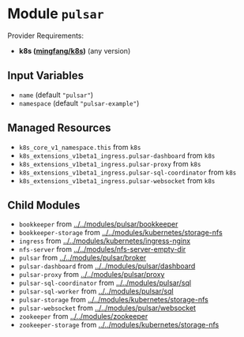 
# Module `pulsar`

Provider Requirements:
* **k8s ([mingfang/k8s](https://registry.terraform.io/providers/mingfang/k8s/latest))** (any version)

## Input Variables
* `name` (default `"pulsar"`)
* `namespace` (default `"pulsar-example"`)

## Managed Resources
* `k8s_core_v1_namespace.this` from `k8s`
* `k8s_extensions_v1beta1_ingress.pulsar-dashboard` from `k8s`
* `k8s_extensions_v1beta1_ingress.pulsar-proxy` from `k8s`
* `k8s_extensions_v1beta1_ingress.pulsar-sql-coordinator` from `k8s`
* `k8s_extensions_v1beta1_ingress.pulsar-websocket` from `k8s`

## Child Modules
* `bookkeeper` from [../../modules/pulsar/bookkeeper](../../modules/pulsar/bookkeeper)
* `bookkeeper-storage` from [../../modules/kubernetes/storage-nfs](../../modules/kubernetes/storage-nfs)
* `ingress` from [../../modules/kubernetes/ingress-nginx](../../modules/kubernetes/ingress-nginx)
* `nfs-server` from [../../modules/nfs-server-empty-dir](../../modules/nfs-server-empty-dir)
* `pulsar` from [../../modules/pulsar/broker](../../modules/pulsar/broker)
* `pulsar-dashboard` from [../../modules/pulsar/dashboard](../../modules/pulsar/dashboard)
* `pulsar-proxy` from [../../modules/pulsar/proxy](../../modules/pulsar/proxy)
* `pulsar-sql-coordinator` from [../../modules/pulsar/sql](../../modules/pulsar/sql)
* `pulsar-sql-worker` from [../../modules/pulsar/sql](../../modules/pulsar/sql)
* `pulsar-storage` from [../../modules/kubernetes/storage-nfs](../../modules/kubernetes/storage-nfs)
* `pulsar-websocket` from [../../modules/pulsar/websocket](../../modules/pulsar/websocket)
* `zookeeper` from [../../modules/zookeeper](../../modules/zookeeper)
* `zookeeper-storage` from [../../modules/kubernetes/storage-nfs](../../modules/kubernetes/storage-nfs)

